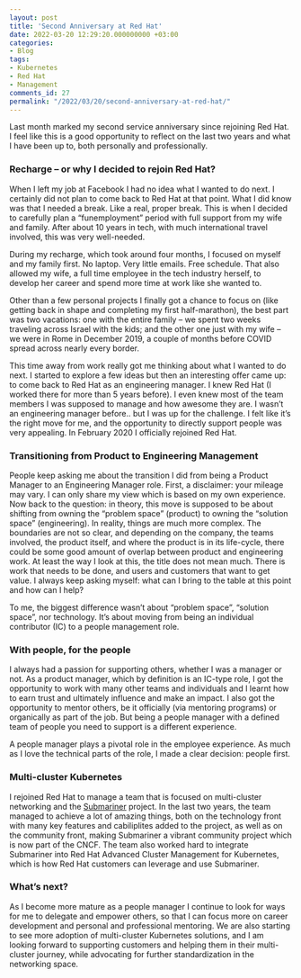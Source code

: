 ```yaml
---
layout: post
title: 'Second Anniversary at Red Hat'
date: 2022-03-20 12:29:20.000000000 +03:00
categories:
- Blog
tags:
- Kubernetes
- Red Hat
- Management
comments_id: 27
permalink: "/2022/03/20/second-anniversary-at-red-hat/"
---
```

Last month marked my second service anniversary since rejoining Red Hat. I feel like this is a good opportunity to reflect on the last two years and what I have been up to, both personally and professionally.


### Recharge – or why I decided to rejoin Red Hat?
When I left my job at Facebook I had no idea what I wanted to do next. I certainly did not plan to come back to Red Hat at that point. What I did know was that I needed a break. Like a real, proper break. This is when I decided to carefully plan a “funemployment” period with full support from my wife and family. After about 10 years in tech, with much international travel involved, this was very well-needed.

During my recharge, which took around four months, I focused on myself and my family first. No laptop. Very little emails. Free schedule. That also allowed my wife, a full time employee in the tech industry herself, to develop her career and spend more time at work like she wanted to.   

Other than a few personal projects I finally got a chance to focus on (like getting back in shape and completing my first half-marathon), the best part was two vacations: one with the entire family – we spent two weeks traveling across Israel with the kids; and the other one just with my wife – we were in Rome in December 2019, a couple of months before COVID spread across nearly every border.

This time away from work really got me thinking about what I wanted to do next. I started to explore a few ideas but then an interesting offer came up: to come back to Red Hat as an engineering manager. I knew Red Hat (I worked there for more than 5 years before). I even knew most of the team members I was supposed to manage and how awesome they are. I wasn’t an engineering manager before.. but I was up for the challenge. I felt like it’s the right move for me, and the opportunity to directly support people was very appealing. In February 2020 I officially rejoined Red Hat.  

### Transitioning from Product to Engineering Management
People keep asking me about the transition I did from being a Product Manager to an Engineering Manager role. First, a disclaimer: your mileage may vary. I can only share my view which is based on my own experience. Now back to the question: in theory, this move is supposed to be about shifting from owning the “problem space” (product) to owning the “solution space” (engineering). In reality, things are much more complex. The boundaries are not so clear, and depending on the company, the teams involved, the product itself, and where the product is in its life-cycle, there could be some good amount of overlap between product and engineering work. At least the way I look at this, the title does not mean much. There is work that needs to be done, and users and customers that want to get value. I always keep asking myself: what can I bring to the table at this point and how can I help?

To me, the biggest difference wasn’t about “problem space”, “solution space”, nor technology. It’s about moving from being an individual contributor (IC) to a people management role.

### With people, for the people
I always had a passion for supporting others, whether I was a manager or not. As a product manager, which by definition is an IC-type role, I got the opportunity to work with many other teams and individuals and I learnt how to earn trust and ultimately influence and make an impact. I also got the opportunity to mentor others, be it officially (via mentoring programs) or organically as part of the job. But being a people manager with a defined team of people you need to support is a different experience.

A people manager plays a pivotal role in the employee experience. As much as I love the technical parts of the role, I made a clear decision: people first.

### Multi-cluster Kubernetes
I rejoined Red Hat to manage a team that is focused on multi-cluster networking and the [Submariner](https://submariner.io/) project. In the last two years, the team managed to achieve a lot of amazing things, both on the technology front with many key features and cabiliplites added to the project, as well as on the community front, making Submariner a vibrant community project which is now part of the CNCF. The team also worked hard to integrate Submariner into Red Hat Advanced Cluster Management for Kubernetes, which is how Red Hat customers can leverage and use Submariner.

### What’s next?
As I become more mature as a people manager I continue to look for ways for me to delegate and empower others, so that I can focus more on career development and personal and professional mentoring. We are also starting to see more adoption of multi-cluster Kubernetes solutions, and I am looking forward to supporting customers and helping them in their multi-cluster journey, while advocating for further standardization in the networking space.

